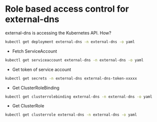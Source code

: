 # Role based access control for external-dns

external-dns is accessing the Kubernetes API. How?

```sh
kubectl get deployment external-dns -n external-dns -o yaml
```

* Fetch ServiceAccount

```sh
kubectl get serviceaccount external-dns -n external-dns -o yaml
```

* Get token of service account

```sh
kubectl get secrets -n external-dns external-dns-token-xxxxx
```

* Get ClusterRoleBinding

```sh
kubectl get clusterrolebinding external-dns -n external-dns -o yaml
```

* Get ClusterRole

```sh
kubectl get clusterrole external-dns -n external-dns -o yaml
```
